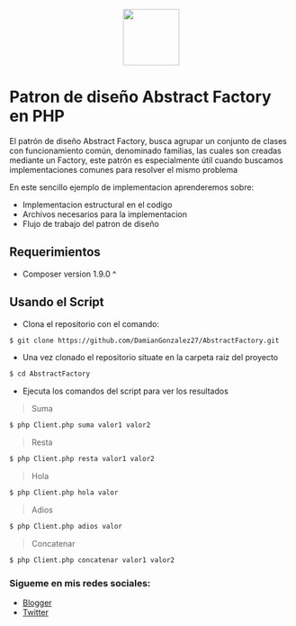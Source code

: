 
<p align="center"><a href="https://damiangonzalezdev.blogspot.com/" target="_blank"><img src="https://cdn.pixabay.com/photo/2017/05/12/15/16/hexagon-2307350_960_720.png" width="100"></a></p>


# Patron de diseño Abstract Factory en PHP


El patrón de diseño Abstract Factory, busca agrupar un conjunto de clases con funcionamiento común, denominado familias, las cuales son creadas mediante un Factory, este patrón es especialmente útil cuando buscamos implementaciones comunes para resolver el mismo problema

En este sencillo ejemplo de implementacion aprenderemos sobre:

- Implementacion estructural en el codigo
- Archivos necesarios para la implementacion
- Flujo de trabajo del patron de diseño

## Requerimientos

- Composer version 1.9.0 ^

## Usando el Script

- Clona el repositorio con el comando:

```sh
$ git clone https://github.com/DamianGonzalez27/AbstractFactory.git
```

- Una vez clonado el repositorio situate en la carpeta raiz del proyecto

```sh
$ cd AbstractFactory
```

- Ejecuta los comandos del script para ver los resultados

> Suma
```sh
$ php Client.php suma valor1 valor2
```

> Resta
```sh
$ php Client.php resta valor1 valor2
```

> Hola
```sh
$ php Client.php hola valor
```

> Adios
```sh
$ php Client.php adios valor
```

> Concatenar
```sh
$ php Client.php concatenar valor1 valor2
```

### Sigueme en mis redes sociales:

- [Blogger](https://damiangonzalezdev.blogspot.com/)
- [Twitter](https://twitter.com/DamianDev1)
